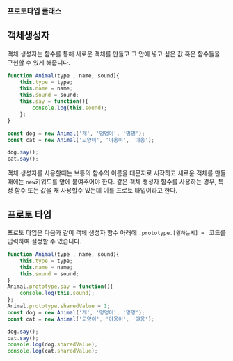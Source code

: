 ### 프로토타입 클래스

## 객체생성자

객체 생성자는 함수를 통해 새로운 객체를 만들고 그 안에 넣고 싶은 값 혹은 함수들을 구현할 수 있게 해줍니다.

```javascript
function Animal(type , name, sound){
    this.type = type;
    this.name = name;
    this.sound = sound;
    this.say = function(){
        console.log(this.sound);
    };
}

const dog = new Animal('개', '멍멍이', '멍멍');
const cat = new Animal('고양이', '야옹이', '야옹');

dog.say();
cat.say();
```
객체 생성자를 사용할때는 보통의 함수의 이름을 대문자로 시작하고 새로운 객체를 만들 때에는 `new`키워드를 앞에 붙여주어야 한다.
같은 객체 생성자 함수를 사용하는 경우, 특정 함수 또는 값을 재 사용할수 있는데 이를 프로토 타입이라고 한다.

## 프로토 타입

프로토 타입은 다음과 같이 객체 생성자 함수 아래에 `.prototype.[원하는키] = ` 코드를 입력하여 설정할 수 있습니다.

```javascript
function Animal(type , name, sound){
    this.type = type;
    this.name = name;
    this.sound = sound;
}
Animal.prototype.say = function(){
    console.log(this.sound);
};
Animal.prototype.sharedValue = 1;
const dog = new Animal('개', '멍멍이', '멍멍');
const cat = new Animal('고양이', '야옹이', '야옹');

dog.say();
cat.say();
console.log(dog.sharedValue);
console.log(cat.sharedValue);
```
